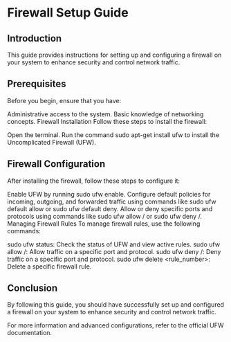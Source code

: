 # Firewall Setup Guide
## Introduction
This guide provides instructions for setting up and configuring a firewall on your system to enhance security and control network traffic.

## Prerequisites
Before you begin, ensure that you have:

Administrative access to the system.
Basic knowledge of networking concepts.
Firewall Installation
Follow these steps to install the firewall:

Open the terminal.
Run the command sudo apt-get install ufw to install the Uncomplicated Firewall (UFW).
## Firewall Configuration
After installing the firewall, follow these steps to configure it:

Enable UFW by running sudo ufw enable.
Configure default policies for incoming, outgoing, and forwarded traffic using commands like sudo ufw default allow or sudo ufw default deny.
Allow or deny specific ports and protocols using commands like sudo ufw allow <port>/<protocol> or sudo ufw deny <port>/<protocol>.
Managing Firewall Rules
To manage firewall rules, use the following commands:

sudo ufw status: Check the status of UFW and view active rules.
sudo ufw allow <port>/<protocol>: Allow traffic on a specific port and protocol.
sudo ufw deny <port>/<protocol>: Deny traffic on a specific port and protocol.
sudo ufw delete <rule_number>: Delete a specific firewall rule.
## Conclusion
By following this guide, you should have successfully set up and configured a firewall on your system to enhance security and control network traffic.

For more information and advanced configurations, refer to the official UFW documentation.

